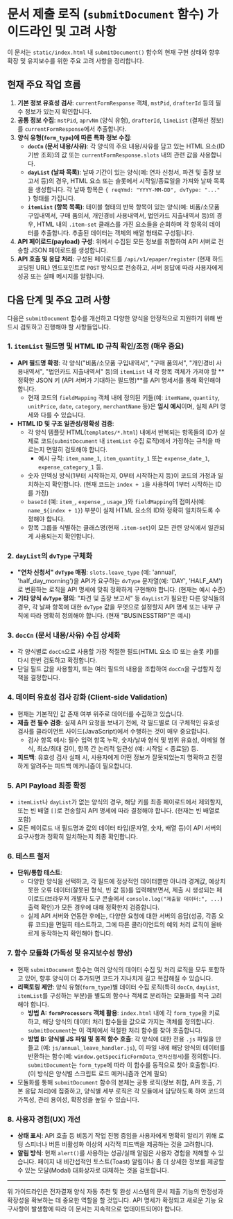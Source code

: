 # 문서 제출 로직 (`submitDocument` 함수) 가이드라인 및 고려 사항

이 문서는 `static/index.html` 내 `submitDocument()` 함수의 현재 구현 상태와 향후 확장 및 유지보수를 위한 주요 고려 사항을 정리합니다.

## 현재 주요 작업 흐름

1.  **기본 정보 유효성 검사**: `currentFormResponse` 객체, `mstPid`, `drafterId` 등의 필수 정보가 있는지 확인합니다.
2.  **공통 정보 수집**: `mstPid`, `aprvNm` (양식 유형), `drafterId`, `lineList` (결재선 정보)를 `currentFormResponse`에서 추출합니다.
3.  **양식 유형(`form_type`)에 따른 특화 정보 수집**:
    *   **`docCn` (문서 내용/사유)**: 각 양식의 주요 내용/사유를 담고 있는 HTML 요소(ID 기반 조회)의 값 또는 `currentFormResponse.slots` 내의 관련 값을 사용합니다.
    *   **`dayList` (날짜 목록)**: 날짜 기간이 있는 양식(예: 연차 신청서, 파견 및 출장 보고서 등)의 경우, HTML 요소 또는 슬롯에서 시작일/종료일을 가져와 날짜 목록을 생성합니다. 각 날짜 항목은 `{ reqYmd: "YYYY-MM-DD", dvType: "..." }` 형태를 가집니다.
    *   **`itemList` (항목 목록)**: 테이블 형태의 반복 항목이 있는 양식(예: 비품/소모품 구입내역서, 구매 품의서, 개인경비 사용내역서, 법인카드 지출내역서 등)의 경우, HTML 내의 `.item-set` 클래스를 가진 요소들을 순회하며 각 항목의 데이터를 추출합니다. 추출된 데이터는 객체의 배열 형태로 구성됩니다.
4.  **API 페이로드(payload) 구성**: 위에서 수집된 모든 정보를 취합하여 API 서버로 전송할 JSON 페이로드를 생성합니다.
5.  **API 호출 및 응답 처리**: 구성된 페이로드를 `/api/v1/epaper/register` (현재 하드코딩된 URL) 엔드포인트로 `POST` 방식으로 전송하고, 서버 응답에 따라 사용자에게 성공 또는 실패 메시지를 알립니다.

## 다음 단계 및 주요 고려 사항

다음은 `submitDocument` 함수를 개선하고 다양한 양식을 안정적으로 지원하기 위해 반드시 검토하고 진행해야 할 사항들입니다.

### 1. `itemList` 필드명 및 HTML ID 규칙 확인/조정 (매우 중요)

*   **API 필드명 확정**: 각 양식("비품/소모품 구입내역서", "구매 품의서", "개인경비 사용내역서", "법인카드 지출내역서" 등)의 `itemList` 내 각 항목 객체가 가져야 할 **정확한 JSON 키 (API 서버가 기대하는 필드명)**를 API 명세서를 통해 확인해야 합니다.
    *   현재 코드의 `fieldMapping` 객체 내에 정의된 키들(예: `itemName`, `quantity`, `unitPrice`, `date`, `category`, `merchantName` 등)은 **임시 예시**이며, 실제 API 명세와 다를 수 있습니다.
*   **HTML ID 및 구조 일관성/정확성 검증**:
    *   각 양식 템플릿 HTML(`templates/*.html`) 내에서 반복되는 항목들의 ID가 실제로 코드(`submitDocument` 내 `itemList` 수집 로직)에서 가정하는 규칙을 따르는지 면밀히 검토해야 합니다.
        *   예시 규칙: `item_name_1`, `item_quantity_1` 또는 `expense_date_1`, `expense_category_1` 등.
    *   숫자 인덱싱 방식(1부터 시작하는지, 0부터 시작하는지 등)이 코드의 가정과 일치하는지 확인합니다. (현재 코드는 `index + 1`을 사용하여 1부터 시작하는 ID를 가정)
    *   `baseId` (예: `item_`, `expense_`, `usage_`)와 `fieldMapping`의 접미사(예: `name_${index + 1}`) 부분이 실제 HTML 요소의 ID와 정확히 일치하도록 수정해야 합니다.
    *   항목 그룹을 식별하는 클래스명(현재 `.item-set`)이 모든 관련 양식에서 일관되게 사용되는지 확인합니다.

### 2. `dayList`의 `dvType` 구체화

*   **"연차 신청서" `dvType` 매핑**: `slots.leave_type` (예: 'annual', 'half\_day\_morning')을 API가 요구하는 `dvType` 문자열(예: 'DAY', 'HALF\_AM')로 변환하는 로직을 API 명세에 맞춰 정확하게 구현해야 합니다. (현재는 예시 수준)
*   **기타 양식 `dvType` 정의**: "파견 및 출장 보고서" 등 `dayList`가 필요한 다른 양식들의 경우, 각 날짜 항목에 대한 `dvType` 값을 무엇으로 설정할지 API 명세 또는 내부 규칙에 따라 명확히 정의해야 합니다. (현재 "BUSINESSTRIP"은 예시)

### 3. `docCn` (문서 내용/사유) 수집 상세화

*   각 양식별로 `docCn`으로 사용할 가장 적절한 필드(HTML 요소 ID 또는 슬롯 키)를 다시 한번 검토하고 확정합니다.
*   단일 필드 값을 사용할지, 또는 여러 필드의 내용을 조합하여 `docCn`을 구성할지 정책을 결정합니다.

### 4. 데이터 유효성 검사 강화 (Client-side Validation)

*   현재는 기본적인 값 존재 여부 위주로 데이터를 수집하고 있습니다.
*   **제출 전 필수 검증**: 실제 API 요청을 보내기 전에, 각 필드별로 더 구체적인 유효성 검사를 클라이언트 사이드(JavaScript)에서 수행하는 것이 매우 중요합니다.
    *   검사 항목 예시: 필수 입력 항목 누락, 숫자/날짜 형식 및 범위 유효성, 이메일 형식, 최소/최대 길이, 항목 간 논리적 일관성 (예: 시작일 < 종료일) 등.
*   **피드백**: 유효성 검사 실패 시, 사용자에게 어떤 정보가 잘못되었는지 명확하고 친절하게 알려주는 피드백 메커니즘이 필요합니다.

### 5. API Payload 최종 확정

*   `itemList`나 `dayList`가 없는 양식의 경우, 해당 키를 최종 페이로드에서 제외할지, 또는 빈 배열 `[]`로 전송할지 API 명세에 따라 결정해야 합니다. (현재는 빈 배열로 포함)
*   모든 페이로드 내 필드명과 값의 데이터 타입(문자열, 숫자, 배열 등)이 API 서버의 요구사항과 정확히 일치하는지 최종 확인합니다.

### 6. 테스트 철저

*   **단위/통합 테스트**:
    *   다양한 양식을 선택하고, 각 필드에 정상적인 데이터뿐만 아니라 경계값, 예상치 못한 오류 데이터(잘못된 형식, 빈 값 등)를 입력해보면서, 제출 시 생성되는 페이로드(브라우저 개발자 도구 콘솔에서 `console.log("제출할 데이터:", ...)` 출력 확인)가 모든 경우에 대해 정확한지 검증합니다.
    *   실제 API 서버와 연동한 후에는, 다양한 요청에 대한 서버의 응답(성공, 각종 오류 코드)을 면밀히 테스트하고, 그에 따른 클라이언트의 예외 처리 로직이 올바르게 동작하는지 확인해야 합니다.

### 7. 함수 모듈화 (가독성 및 유지보수성 향상)

*   현재 `submitDocument` 함수는 여러 양식의 데이터 수집 및 처리 로직을 모두 포함하고 있어, 향후 양식이 더 추가되면 코드가 지나치게 길고 복잡해질 수 있습니다.
*   **리팩토링 제안**: 양식 유형(`form_type`)별 데이터 수집 로직(특히 `docCn`, `dayList`, `itemList`를 구성하는 부분)을 별도의 함수나 객체로 분리하는 모듈화를 적극 고려해야 합니다.
    *   **방법 A: `formProcessors` 객체 활용**: `index.html` 내에 각 `form_type`을 키로 하고, 해당 양식의 데이터 처리 함수들을 값으로 가지는 객체를 정의합니다. `submitDocument`는 이 객체에서 적절한 처리 함수를 찾아 호출합니다.
    *   **방법 B: 양식별 JS 파일 및 동적 함수 호출**: 각 양식에 대한 전용 `.js` 파일을 만들고 (예: `js/annual_leave_handler.js`), 이 파일 내에 해당 양식의 데이터를 반환하는 함수(예: `window.getSpecificFormData_연차신청서`)를 정의합니다. `submitDocument`는 `form_type`에 따라 이 함수를 동적으로 찾아 호출합니다. (이 방식은 양식별 스크립트 로드 메커니즘과 연계 필요)
*   모듈화를 통해 `submitDocument` 함수의 본체는 공통 로직(정보 취합, API 호출, 기본 응답 처리)에 집중하고, 양식별 세부 로직은 각 모듈에서 담당하도록 하여 코드의 가독성, 관리 용이성, 확장성을 높일 수 있습니다.

### 8. 사용자 경험(UX) 개선

*   **상태 표시**: API 호출 등 비동기 작업 진행 중임을 사용자에게 명확히 알리기 위해 로딩 스피너나 버튼 비활성화 이상의 시각적 피드백을 제공하는 것을 고려합니다.
*   **알림 방식**: 현재 `alert()`를 사용하는 성공/실패 알림은 사용자 경험을 저해할 수 있습니다. 페이지 내 비간섭적인 토스트(Toast) 알림이나 좀 더 상세한 정보를 제공할 수 있는 모달(Modal) 대화상자로 대체하는 것을 검토합니다.

---

위 가이드라인은 전자결재 양식 자동 추천 및 완성 시스템의 문서 제출 기능의 안정성과 확장성을 확보하는 데 중요한 역할을 할 것입니다. API 명세가 확정되고 새로운 기능 요구사항이 발생함에 따라 이 문서는 지속적으로 업데이트되어야 합니다. 